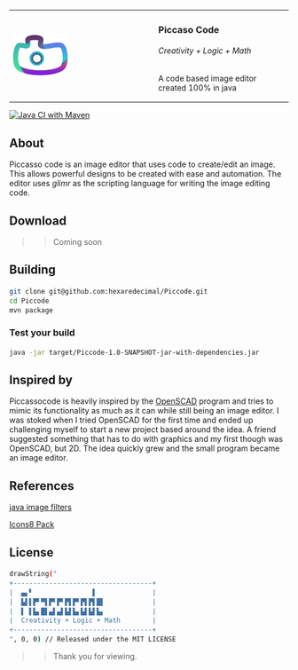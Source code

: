 <table>
 <tr>
  <td>
   <img src="./src/main/resources/applogo/appicon.png" width="40%" />
  </td>
  <td>
   <h3>Piccaso Code</h3>
   <h6>Creativity + Logic + Math</h6>
   <p>A code based image editor created 100% in java</p>
  </td>
 </tr>
</table>

[![Java CI with Maven](https://github.com/Glimmr-Lang/PicassoCode/actions/workflows/maven.yml/badge.svg)](https://github.com/Glimmr-Lang/PicassoCode/actions/workflows/maven.yml)

## About

Piccasso code is an image editor that uses code to create/edit an image. This allows powerful designs to be created with ease and
automation. The editor uses _glimr_ as the scripting language for writing the image editing code.

## Download

> > Coming soon

## Building

```sh
git clone git@github.com:hexaredecimal/Piccode.git
cd Piccode
mvn package
```

### Test your build

```sh
java -jar target/Piccode-1.0-SNAPSHOT-jar-with-dependencies.jar
```

## Inspired by

Piccassocode is heavily inspired by the [OpenSCAD](https://openscad.org/) program and tries to mimic its functionality
as much as it can while still being an image editor. I was stoked when I tried OpenSCAD for the first time and ended up
challenging myself to start a new project based around the idea. A friend suggested something that has to do with graphics
and my first though was OpenSCAD, but 2D. The idea quickly grew and the small program became an image editor.

## References

[java image filters](http://www.jhlabs.com/ip/filters/index.html)

[Icons8 Pack](https://icons8.com/icons/parakeet--style-parakeet)

## License

```sh
drawString("
+-----------------------------------+
|  ▄▖▘               ▌              |
|  ▙▌▌▛▘▀▌▛▘▛▘▛▌▛▘▛▌▛▌█▌            |
|  ▌ ▌▙▖█▌▄▌▄▌▙▌▙▖▙▌▙▌▙▖            |
|  Creativity + Logic + Math        |
+-----------------------------------+
", 0, 0) // Released under the MIT LICENSE
```

> > Thank you for viewing.

